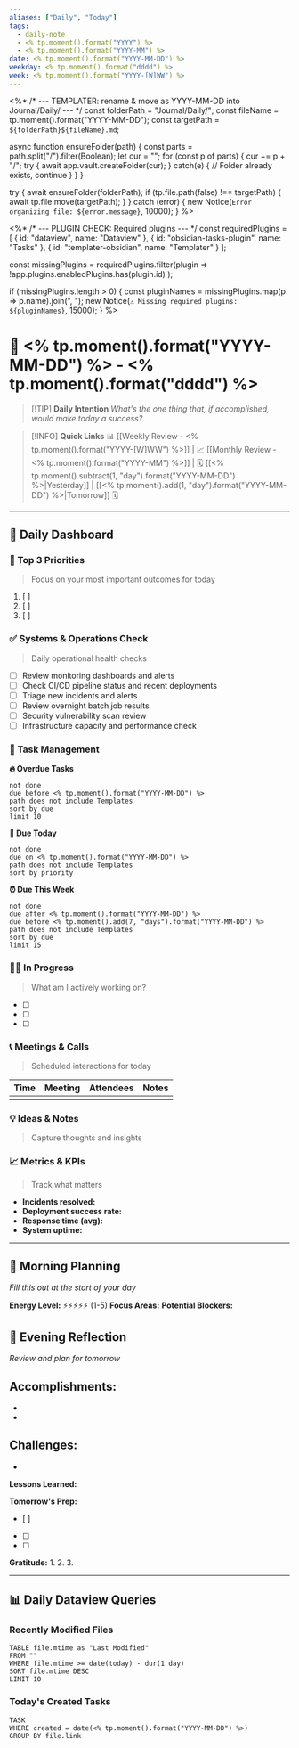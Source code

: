 ```yaml
---
aliases: ["Daily", "Today"]
tags:
  - daily-note
  - <% tp.moment().format("YYYY") %>
  - <% tp.moment().format("YYYY-MM") %>
date: <% tp.moment().format("YYYY-MM-DD") %>
weekday: <% tp.moment().format("dddd") %>
week: <% tp.moment().format("YYYY-[W]WW") %>
---
```


<%*
/* --- TEMPLATER: rename & move as YYYY-MM-DD into Journal/Daily/ --- */
const folderPath = "Journal/Daily/";
const fileName = tp.moment().format("YYYY-MM-DD");
const targetPath = `${folderPath}${fileName}.md`;

async function ensureFolder(path) {
  const parts = path.split("/").filter(Boolean);
  let cur = "";
  for (const p of parts) {
    cur += p + "/";
    try { 
      await app.vault.createFolder(cur); 
    } catch(e) { 
      // Folder already exists, continue
    }
  }
}

try {
  await ensureFolder(folderPath);
  if (tp.file.path(false) !== targetPath) { 
    await tp.file.move(targetPath); 
  }
} catch (error) {
  new Notice(`Error organizing file: ${error.message}`, 10000);
}
%>

<%*
/* --- PLUGIN CHECK: Required plugins --- */
const requiredPlugins = [
  { id: "dataview", name: "Dataview" },
  { id: "obsidian-tasks-plugin", name: "Tasks" },
  { id: "templater-obsidian", name: "Templater" }
];

const missingPlugins = requiredPlugins.filter(plugin => 
  !app.plugins.enabledPlugins.has(plugin.id)
);

if (missingPlugins.length > 0) {
  const pluginNames = missingPlugins.map(p => p.name).join(", ");
  new Notice(`⚠️ Missing required plugins: ${pluginNames}`, 15000);
}
%>

# 📅 <% tp.moment().format("YYYY-MM-DD") %> - <% tp.moment().format("dddd") %>

> [!TIP] **Daily Intention**
> *What's the one thing that, if accomplished, would make today a success?*

> [!INFO] **Quick Links**
> 📊 [[Weekly Review - <% tp.moment().format("YYYY-[W]WW") %>]] | 📈 [[Monthly Review - <% tp.moment().format("YYYY-MM") %>]] | 🗓️ [[<% tp.moment().subtract(1, "day").format("YYYY-MM-DD") %>|Yesterday]] | [[<% tp.moment().add(1, "day").format("YYYY-MM-DD") %>|Tomorrow]] 🗓️

---

## 🚀 Daily Dashboard

### 🎯 Top 3 Priorities
> Focus on your most important outcomes for today

1. [ ] 
2. [ ] 
3. [ ] 

### ✅ Systems & Operations Check
> Daily operational health checks

- [ ] Review monitoring dashboards and alerts
- [ ] Check CI/CD pipeline status and recent deployments
- [ ] Triage new incidents and alerts
- [ ] Review overnight batch job results
- [ ] Security vulnerability scan review
- [ ] Infrastructure capacity and performance check

### 📝 Task Management

**🔥 Overdue Tasks**
```tasks
not done
due before <% tp.moment().format("YYYY-MM-DD") %>
path does not include Templates
sort by due
limit 10
```

**📅 Due Today**
```tasks
not done
due on <% tp.moment().format("YYYY-MM-DD") %>
path does not include Templates
sort by priority
```

**⏰ Due This Week**
```tasks
not done
due after <% tp.moment().format("YYYY-MM-DD") %>
due before <% tp.moment().add(7, "days").format("YYYY-MM-DD") %>
path does not include Templates
sort by due
limit 15
```

### 🏃‍♂️ In Progress
> What am I actively working on?

- [ ] 
- [ ] 
- [ ] 

### 📞 Meetings & Calls
> Scheduled interactions for today

| Time | Meeting | Attendees | Notes |
|------|---------|-----------|-------|
|      |         |           |       |

### 💡 Ideas & Notes
> Capture thoughts and insights

### 📈 Metrics & KPIs
> Track what matters

- **Incidents resolved:** 
- **Deployment success rate:** 
- **Response time (avg):** 
- **System uptime:** 

---

## 🌅 Morning Planning
*Fill this out at the start of your day*

**Energy Level:** ⚡⚡⚡⚡⚡ (1-5)
**Focus Areas:** 
**Potential Blockers:** 

## 🌆 Evening Reflection
*Review and plan for tomorrow*

**Accomplishments:**
- 
- 
- 

**Challenges:**
- 
- 

**Lessons Learned:**


**Tomorrow's Prep:**
- [ ] 
- [ ] 
- [ ] 

**Gratitude:**
1. 
2. 
3. 

---

## 📊 Daily Dataview Queries

### Recently Modified Files
```dataview
TABLE file.mtime as "Last Modified"
FROM ""
WHERE file.mtime >= date(today) - dur(1 day)
SORT file.mtime DESC
LIMIT 10
```

### Today's Created Tasks
```dataview
TASK
WHERE created = date(<% tp.moment().format("YYYY-MM-DD") %>)
GROUP BY file.link
```
